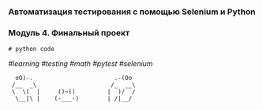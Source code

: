 
### Автоматизация тестирования с помощью Selenium и Python
### Модуль 4. Финальный проект

```{python}
# python code
```

*#learning #testing #math #pytest #selenium*


      oO)-.                       .-(Oo
     /__  _\                     /_  __\
     \  \(  |     ()~()         |  )/  /
      \__|\ |    (-___-)        | /|__/
